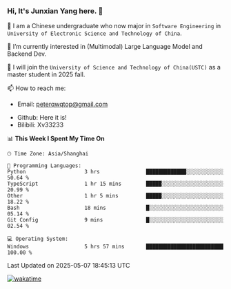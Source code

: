 ### Hi, It's Junxian Yang here. 👋

<!--
**Uestc-Young/Uestc-Young** is a ✨ _special_ ✨ repository because its `README.md` (this file) appears on your GitHub profile.

Here are some ideas to get you started:

- 🔭 I’m currently working on ...
- 🌱 I’m currently learning ...
- 👯 I’m looking to collaborate on ...
- 🤔 I’m looking for help with ...
- 💬 Ask me about ...
- 📫 How to reach me: ...
- 😄 Pronouns: ...
- ⚡ Fun fact: ...
-->
🎉 I am a Chinese undergraduate who now major in `Software Engineering` in `University of Electronic Science and Technology of China`.  
  
🌱 I’m currently interested in (Multimodal) Large Language Model and Backend Dev.  

🔭 I will join the `University of Science and Technology of China(USTC)` as a master student in 2025 fall.
  
📫 How to reach me: 
   - Email: peterqwqtop@gmail.com
<!--   - Academic Page: [junxianyanguestc.github.io](https://junxianyanguestc.github.io/)-->
   - Github: Here it is!
   - Bilibili: Xv33233
     
<!--START_SECTION:waka-->
📊 **This Week I Spent My Time On** 

```text
🕑︎ Time Zone: Asia/Shanghai

💬 Programming Languages: 
Python                   3 hrs               █████████████░░░░░░░░░░░░   50.64 % 
TypeScript               1 hr 15 mins        █████░░░░░░░░░░░░░░░░░░░░   20.99 % 
Other                    1 hr 5 mins         █████░░░░░░░░░░░░░░░░░░░░   18.22 % 
Bash                     18 mins             █░░░░░░░░░░░░░░░░░░░░░░░░   05.14 % 
Git Config               9 mins              █░░░░░░░░░░░░░░░░░░░░░░░░   02.54 % 

💻 Operating System: 
Windows                  5 hrs 57 mins       █████████████████████████   100.00 % 
```


 Last Updated on 2025-05-07 18:45:13 UTC
<!--END_SECTION:waka-->
[![wakatime](https://wakatime.com/badge/user/018ec14b-e820-4cd0-9355-392b716a8277.svg)](https://wakatime.com/@018ec14b-e820-4cd0-9355-392b716a8277)
